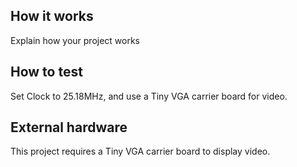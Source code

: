 <!---

This file is used to generate your project datasheet. Please fill in the information below and delete any unused
sections.

You can also include images in this folder and reference them in the markdown. Each image must be less than
512 kb in size, and the combined size of all images must be less than 1 MB.
-->

## How it works

Explain how your project works

## How to test

Set Clock to 25.18MHz, and use a Tiny VGA carrier board for video.

## External hardware

This project requires a Tiny VGA carrier board to display video.

